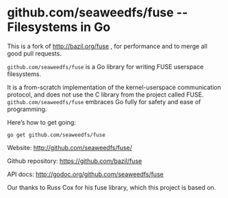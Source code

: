 github.com/seaweedfs/fuse -- Filesystems in Go
===================================

This is a fork of http://bazil.org/fuse , for performance 
and to merge all good pull requests.

`github.com/seaweedfs/fuse` is a Go library for writing FUSE userspace
filesystems.

It is a from-scratch implementation of the kernel-userspace
communication protocol, and does not use the C library from the
project called FUSE. `github.com/seaweedfs/fuse` embraces Go fully for safety and
ease of programming.

Here’s how to get going:

    go get github.com/seaweedfs/fuse

Website: http://github.com/seaweedfs/fuse/

Github repository: https://github.com/bazil/fuse

API docs: http://godoc.org/github.com/seaweedfs/fuse

Our thanks to Russ Cox for his fuse library, which this project is
based on.
